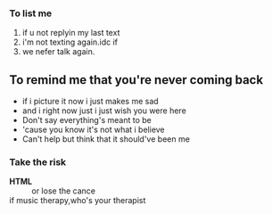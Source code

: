 <!DOCTYPE html>
<html>
<head>
      <title>From this me</title>
<head>
  <body>
      <h3>To list me</h3>
<ol>
      <li>if u not replyin my last text</li>
      <li>i'm not texting again.idc if</li>
      <li>we nefer talk again.</li>
</ol>

  <h2>To remind me that you're never coming back</h2>
  <ul>
     <li>if i picture it now i just makes me sad</li>
     <li>and i right now just i just wish you were here  </li>
     <li>Don't say everything's meant to be </li>
     <li>'cause you know it's not what i believe </li>
     <li>Can't help but think that it should've been me </li>
  </ul>
  
  <h3>Take the risk</h3>
  <dl>
      <dt><strong>HTML</strong></dt>
      <dd>or lose the cance </dd>
      <dt>if music therapy,who's your therapist </dt>
    
    
    
    
  </dl>
  </body>
